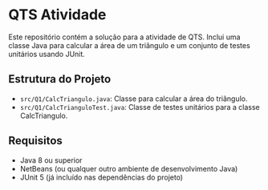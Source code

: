 # QTS Atividade

Este repositório contém a solução para a atividade de QTS. Inclui uma classe Java para calcular a área de um triângulo e um conjunto de testes unitários usando JUnit.

## Estrutura do Projeto

- `src/Q1/CalcTriangulo.java`: Classe para calcular a área do triângulo.
- `src/Q1/CalcTrianguloTest.java`: Classe de testes unitários para a classe CalcTriangulo.

## Requisitos

- Java 8 ou superior
- NetBeans (ou qualquer outro ambiente de desenvolvimento Java)
- JUnit 5 (já incluído nas dependências do projeto)

